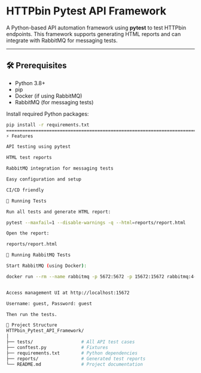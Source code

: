 # HTTPbin Pytest API Framework

A Python-based API automation framework using **pytest** to test HTTPbin endpoints. This framework supports generating HTML reports and can integrate with RabbitMQ for messaging tests.

---

## 🛠 Prerequisites

- Python 3.8+
- pip
- Docker (if using RabbitMQ)
- RabbitMQ (for messaging tests)

Install required Python packages:

```bash
pip install -r requirements.txt
=======================================================================================
⚡ Features

API testing using pytest

HTML test reports

RabbitMQ integration for messaging tests

Easy configuration and setup

CI/CD friendly

🚀 Running Tests

Run all tests and generate HTML report:

pytest --maxfail=1 --disable-warnings -q --html=reports/report.html

Open the report:

reports/report.html

🔹 Running RabbitMQ Tests

Start RabbitMQ (using Docker):

docker run --rm --name rabbitmq -p 5672:5672 -p 15672:15672 rabbitmq:4-management


Access management UI at http://localhost:15672

Username: guest, Password: guest

Then run the tests.

📁 Project Structure
HTTPbin_Pytest_API_Framework/
│
├── tests/                  # All API test cases
├── conftest.py             # Fixtures
├── requirements.txt        # Python dependencies
├── reports/                # Generated test reports
└── README.md               # Project documentation


